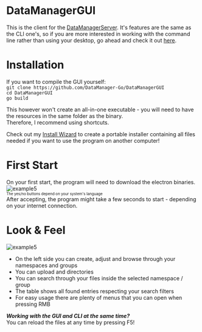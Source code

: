 # DataManagerGUI
This is the client for the [DataManagerServer](https://github.com/JojiiOfficial/DataManagerServer). It's features are the same as the CLI one's, so
if you are more interested in working with the command line rather than using your desktop, go ahead and check it out
[here](https://github.com/DataManager-Go/DataManagerCLI).

# Installation
If you want to compile the GUI yourself:
<br>
```git clone https://github.com/DataManager-Go/DataManagerGUI``` <br>
```cd DataManagerGUI``` <br>
```go build``` <br>

This however won't create an all-in-one executable - you will need to have the resources in the same folder as the binary.<br>
Therefore, I recommend using shortcuts.
<br>

Check out my [Install Wizard](https://github.com/Yukaru-san/InstallWizard) to create a portable installer containing all files needed if you want to use the program on another computer!

# First Start
On your first start, the program will need to download the electron binaries.
![example5](https://files.jojii.de/preview/raw/qcqGuF5eVnANOquvgCaZVwzZ6)
<br>
<sub><sup>The yes/no buttons depend on your system's language</sup></sub>
<br>
After accepting, the program might take a few seconds to start - depending on your internet connection.

# Look & Feel
![example5](https://files.jojii.de/preview/raw/n1gHIGdZwgyICWPJ9kEEbnmGp)

- On the left side you can create, adjust and browse through your namespaces and groups
- You can upload and directories
- You can search through your files inside the selected namespace / group
- The table shows all found entries respecting your search filters
- For easy usage there are plenty of menus that you can open when pressing RMB

***Working with the GUI and CLI at the same time?***<br>
You can reload the files at any time by pressing F5!
